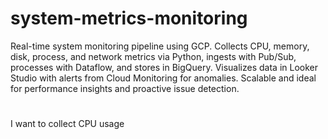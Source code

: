 # system-metrics-monitoring
Real-time system monitoring pipeline using GCP. Collects CPU, memory, disk, process, and network metrics via Python, ingests with Pub/Sub, processes with Dataflow, and stores in BigQuery. Visualizes data in Looker Studio with alerts from Cloud Monitoring for anomalies. Scalable and ideal for performance insights and proactive issue detection.

# 
I want to collect
CPU usage